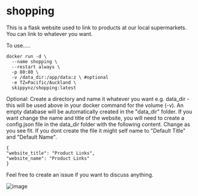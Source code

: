 # shopping

This is a flask website used to link to products at our local supermarkets. You can link to whatever you want.

To use.....

    docker run -d \
      --name shopping \
      --restart always \
      -p 80:80 \
      -v /data_dir:/app/data:z \ #optional
      -e TZ=Pacific/Auckland \
      skippynz/shopping:latest

Optional: Create a directory and name it whatever you want e.g. data_dir - this will be used above in your docker command for the volume (-v). An empty database will be automatically created in the "data_dir" folder. If you want change the name and title of the website, you will need to create a config.json file in the data_dir folder with the following content. Change as you see fit. If you dont create the file it might self name to "Default Title" and "Default Name".
    
    {
    "website_title": "Product Links",
    "website_name": "Product Links"
    }   
    
Feel free to create an issue if you want to discuss anything.

![image](https://github.com/Craig-G-NZ/shopping/assets/92700720/b7699f50-3bf1-4d2d-9fe5-20e037d8c2be)
